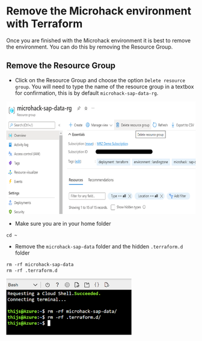 # Remove the Microhack environment with Terraform
Once you are finished with the Microhack environment it is best to remove the environment. You can do this by removing the Resource Group.

## Remove the Resource Group
* Click on the Resource Group and choose the option `Delete resource group`. You will need to type the name of the resource group in a textbox for confirmation, this is by default `microhack-sap-data-rg`.

<img src="images/cleanup/removeRG.png" height=300>

* Make sure you are in your home folder 
```
cd ~
```
* Remove the `microhack-sap-data` folder and the hidden `.terraform.d` folder
```
rm -rf microhack-sap-data
rm -rf .terraform.d
```

<img src="images/cleanup/removeTF.png" height=150>